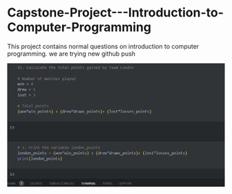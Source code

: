 # Capstone-Project---Introduction-to-Computer-Programming

This project contains normal questions on introduction to computer programming.
we are trying new github push

![scoreboardss](./scoreboardss.png)